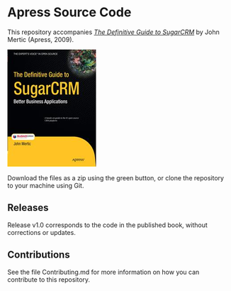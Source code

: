# Apress Source Code

This repository accompanies [*The Definitive Guide to SugarCRM*](http://www.apress.com/9781430224396) by John Mertic (Apress, 2009).

![Cover image](9781430224396.jpg)

Download the files as a zip using the green button, or clone the repository to your machine using Git.

## Releases

Release v1.0 corresponds to the code in the published book, without corrections or updates.

## Contributions

See the file Contributing.md for more information on how you can contribute to this repository.
